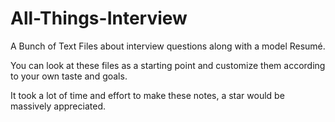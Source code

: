 # All-Things-Interview
A Bunch of Text Files about interview questions along with a model Resumé.

You can look at these files as a starting point and customize them according to your own taste and goals. 

It took a lot of time and effort to make these notes, a star would be massively appreciated.
